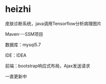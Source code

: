 # heizhi

皮肤诊断系统，java调用Tensorflow分析病理图片

Maven---SSM项目

数据库：mysql5.7

IDE：IDEA

前端：bootstrap响应式布局，Ajax发送请求

一直更新中
